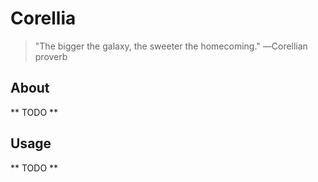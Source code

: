 Corellia
========

> "The bigger the galaxy, the sweeter the homecoming."  ―Corellian proverb

## About

** TODO **

## Usage

** TODO **